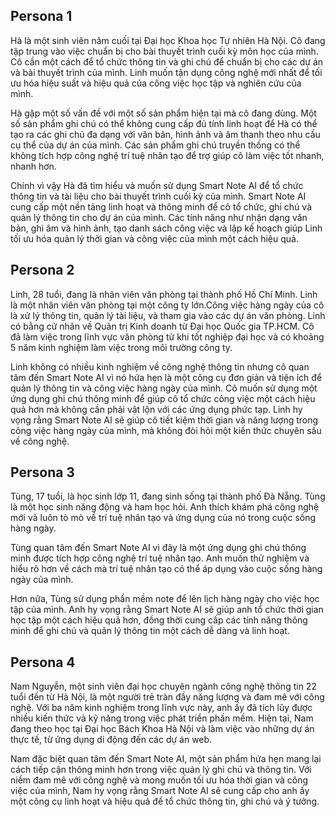 ## Persona 1
Hà là một sinh viên năm cuối tại Đại học Khoa học Tự nhiên Hà Nội. Cô đang tập trung vào việc chuẩn bị cho bài thuyết trình cuối kỳ môn học của mình. Cô cần một cách để tổ chức thông tin và ghi chú để chuẩn bị cho các dự án và bài thuyết trình của mình. Linh muốn tận dụng công nghệ mới nhất để tối ưu hóa hiệu suất và hiệu quả của công việc học tập và nghiên cứu của mình.

Hà gặp một số vấn đề với một số sản phẩm hiện tại mà cô đang dùng. Một số sản phẩm ghi chú có thể không cung cấp đủ tính linh hoạt để Hà có thể tạo ra các ghi chú đa dạng với văn bản, hình ảnh và âm thanh theo nhu cầu cụ thể của dự án của mình. Các sản phẩm ghi chú truyền thống có thể không tích hợp công nghệ trí tuệ nhân tạo để trợ giúp cô làm việc tốt nhanh, nhanh hơn.

Chính vì vậy Hà đã tìm hiểu và muốn sử dụng Smart Note AI để tổ chức thông tin và tài liệu cho bài thuyết trình cuối kỳ của mình.
Smart Note AI cung cấp một nền tảng linh hoạt và thông minh để cô tổ chức, ghi chú và quản lý thông tin cho dự án của mình. Các tính năng như nhận dạng văn bản, ghi âm và hình ảnh, tạo danh sách công việc và lập kế hoạch giúp Linh tối ưu hóa quản lý thời gian và công việc của mình một cách hiệu quả.

## Persona 2
Linh, 28 tuổi, đang là nhân viên văn phòng tại thành phố Hồ Chí Minh. Linh là một nhân viên văn phòng tại một công ty lớn.Công việc hàng ngày của cô là xử lý thông tin, quản lý tài liệu, và tham gia vào các dự án văn phòng. Linh có bằng cử nhân về Quản trị Kinh doanh từ Đại học Quốc gia TP.HCM. Cô đã làm việc trong lĩnh vực văn phòng từ khi tốt nghiệp đại học và có khoảng 5 năm kinh nghiệm làm việc trong môi trường công ty.

Linh không có nhiều kinh nghiệm về công nghệ thông tin nhưng cô quan tâm đến Smart Note AI vì nó hứa hẹn là một công cụ đơn giản và tiện ích để quản lý thông tin và công việc hàng ngày của mình. Cô muốn sử dụng một ứng dụng ghi chú thông minh để giúp cô tổ chức công việc một cách hiệu quả hơn mà không cần phải vật lộn với các ứng dụng phức tạp. Linh hy vọng rằng Smart Note AI sẽ giúp cô tiết kiệm thời gian và năng lượng trong công việc hàng ngày của mình, mà không đòi hỏi một kiến thức chuyên sâu về công nghệ.

## Persona 3
Tùng, 17 tuổi, là học sinh lớp 11, đang sinh sống tại thành phố Đà Nẵng. Tùng là một học sinh năng động và ham học hỏi. Anh thích khám phá công nghệ mới và luôn tò mò về trí tuệ nhân tạo và ứng dụng của nó trong cuộc sống hàng ngày.

Tùng quan tâm đến Smart Note AI vì đây là một ứng dụng ghi chú thông minh được tích hợp công nghệ trí tuệ nhân tạo. Anh muốn thử nghiệm và hiểu rõ hơn về cách mà trí tuệ nhân tạo có thể áp dụng vào cuộc sống hàng ngày của mình.

Hơn nữa, Tùng sử dụng phần mềm note để lên lịch hàng ngày cho việc học tập của mình. Anh hy vọng rằng Smart Note AI sẽ giúp anh tổ chức thời gian học tập một cách hiệu quả hơn, đồng thời cung cấp các tính năng thông minh để ghi chú và quản lý thông tin một cách dễ dàng và linh hoạt.

## Persona 4 
Nam Nguyễn, một sinh viên đại học chuyên ngành công nghệ thông tin 22 tuổi đến từ Hà Nội, là một người trẻ tràn đầy năng lượng và đam mê với công nghệ. Với ba năm kinh nghiệm trong lĩnh vực này, anh ấy đã tích lũy được nhiều kiến thức và kỹ năng trong việc phát triển phần mềm. Hiện tại, Nam đang theo học tại Đại học Bách Khoa Hà Nội và làm việc vào những dự án thực tế, từ ứng dụng di động đến các dự án web.

Nam đặc biệt quan tâm đến Smart Note AI, một sản phẩm hứa hẹn mang lại cách tiếp cận thông minh hơn trong việc quản lý ghi chú và thông tin. Với niềm đam mê với công nghệ và mong muốn tối ưu hóa thời gian và công việc của mình, Nam hy vọng rằng Smart Note AI sẽ cung cấp cho anh ấy một công cụ linh hoạt và hiệu quả để tổ chức thông tin, ghi chú và ý tưởng.

























